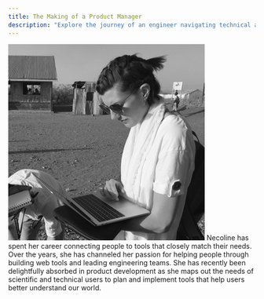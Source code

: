```yaml
---
title: The Making of a Product Manager
description: "Explore the journey of an engineer navigating technical and human challenges to bring users closer to the information they care about."
---
```


![Profile](./profile.png)
Necoline has spent her career connecting people to tools that closely match their needs. Over the years, she has channeled her passion for helping people through building web tools and leading engineering teams. She has recently been delightfully absorbed in product development as she maps out the needs of scientific and technical users to plan and implement tools that help users better understand our world.